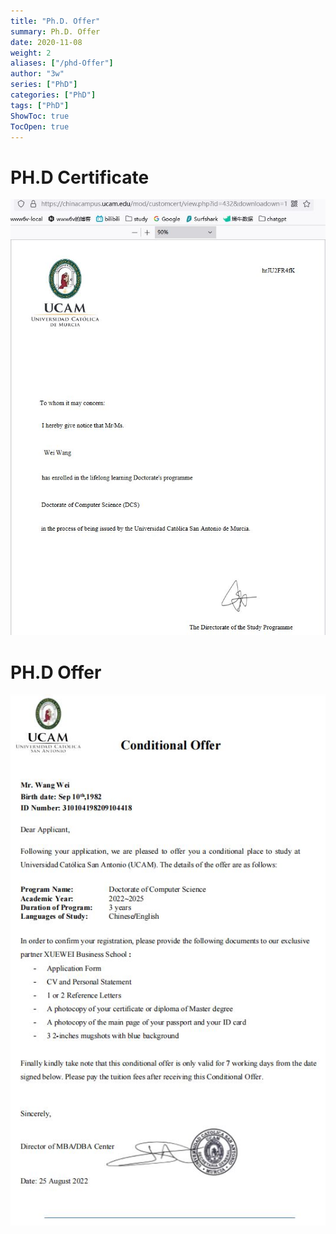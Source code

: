 ```yaml
---
title: "Ph.D. Offer"
summary: Ph.D. Offer
date: 2020-11-08
weight: 2
aliases: ["/phd-Offer"]
author: "3w"
series: ["PhD"]
categories: ["PhD"]
tags: ["PhD"]
ShowToc: true
TocOpen: true
---
```



# PH.D Certificate 
![Ph.D.   Certificate](images/certificate.JPG)

# PH.D Offer 
![Ph.D. Offer](images/phdOffer.JPG)